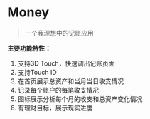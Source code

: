 # Money
> 一个我理想中的记账应用

**主要功能特性：**

1. 支持3D Touch，快速调出记账页面
2. 支持Touch ID
3. 在首页展示总资产和当月当日收支情况
4. 记录每个账户的每笔收支情况
5. 图标展示分析每个月的收支和总资产变化情况
6. 有理财目标，展示现实进度

